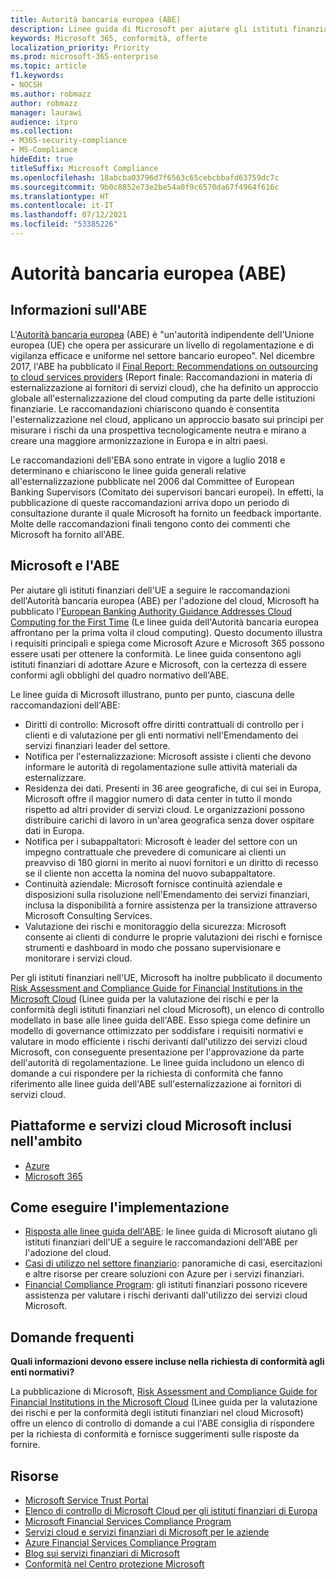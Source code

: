 ```yaml
---
title: Autorità bancaria europea (ABE)
description: Linee guida di Microsoft per aiutare gli istituti finanziari dell'UE a seguire le raccomandazioni dell'ABE per l'adozione del cloud.
keywords: Microsoft 365, conformità, offerte
localization_priority: Priority
ms.prod: microsoft-365-enterprise
ms.topic: article
f1.keywords:
- NOCSH
ms.author: robmazz
author: robmazz
manager: laurawi
audience: itpro
ms.collection:
- M365-security-compliance
- MS-Compliance
hideEdit: true
titleSuffix: Microsoft Compliance
ms.openlocfilehash: 18abcba03796d7f6563c65cebcbbafd63759dc7c
ms.sourcegitcommit: 9b0c8852e73e2be54a0f9c6570da67f4964f616c
ms.translationtype: HT
ms.contentlocale: it-IT
ms.lasthandoff: 07/12/2021
ms.locfileid: "53385226"
---
```

# <a name="european-banking-authority-eba"></a>Autorità bancaria europea (ABE)

## <a name="about-the-eba"></a>Informazioni sull'ABE

L'[Autorità bancaria europea](https://eba.europa.eu/) (ABE) è "un'autorità indipendente dell'Unione europea (UE) che opera per assicurare un livello di regolamentazione e di vigilanza efficace e uniforme nel settore bancario europeo". Nel dicembre 2017, l'ABE ha pubblicato il [Final Report: Recommendations on outsourcing to cloud services providers](https://eba.europa.eu/documents/10180/2170121/Final+draft+Recommendations+on+Cloud+Outsourcing+%28EBA-Rec-2017-03%29.pdf/5fa5cdde-3219-4e95-946d-0c0d05494362) (Report finale: Raccomandazioni in materia di esternalizzazione ai fornitori di servizi cloud), che ha definito un approccio globale all'esternalizzazione del cloud computing da parte delle istituzioni finanziarie. Le raccomandazioni chiariscono quando è consentita l'esternalizzazione nel cloud, applicano un approccio basato sui principi per misurare i rischi da una prospettiva tecnologicamente neutra e mirano a creare una maggiore armonizzazione in Europa e in altri paesi.

Le raccomandazioni dell'EBA sono entrate in vigore a luglio 2018 e determinano e chiariscono le linee guida generali relative all'esternalizzazione pubblicate nel 2006 dal Committee of European Banking Supervisors (Comitato dei supervisori bancari europei). In effetti, la pubblicazione di queste raccomandazioni arriva dopo un periodo di consultazione durante il quale Microsoft ha fornito un feedback importante. Molte delle raccomandazioni finali tengono conto dei commenti che Microsoft ha fornito all'ABE.

## <a name="microsoft-and-the-eba"></a>Microsoft e l'ABE

Per aiutare gli istituti finanziari dell'UE a seguire le raccomandazioni dell'Autorità bancaria europea (ABE) per l'adozione del cloud, Microsoft ha pubblicato l'[European Banking Authority Guidance Addresses Cloud Computing for the First Time](https://aka.ms/FinServ-Guide-EuBankAuth) (Le linee guida dell'Autorità bancaria europea affrontano per la prima volta il cloud computing). Questo documento illustra i requisiti principali e spiega come Microsoft Azure e Microsoft 365 possono essere usati per ottenere la conformità. Le linee guida consentono agli istituti finanziari di adottare Azure e Microsoft, con la certezza di essere conformi agli obblighi del quadro normativo dell'ABE.

Le linee guida di Microsoft illustrano, punto per punto, ciascuna delle raccomandazioni dell'ABE:

- Diritti di controllo: Microsoft offre diritti contrattuali di controllo per i clienti e di valutazione per gli enti normativi nell'Emendamento dei servizi finanziari leader del settore.
- Notifica per l'esternalizzazione: Microsoft assiste i clienti che devono informare le autorità di regolamentazione sulle attività materiali da esternalizzare.
- Residenza dei dati. Presenti in 36 aree geografiche, di cui sei in Europa, Microsoft offre il maggior numero di data center in tutto il mondo rispetto ad altri provider di servizi cloud. Le organizzazioni possono distribuire carichi di lavoro in un'area geografica senza dover ospitare dati in Europa.
- Notifica per i subappaltatori: Microsoft è leader del settore con un impegno contrattuale che prevedere di comunicare ai clienti un preavviso di 180 giorni in merito ai nuovi fornitori e un diritto di recesso se il cliente non accetta la nomina del nuovo subappaltatore.
- Continuità aziendale: Microsoft fornisce continuità aziendale e disposizioni sulla risoluzione nell'Emendamento dei servizi finanziari, inclusa la disponibilità a fornire assistenza per la transizione attraverso Microsoft Consulting Services.
- Valutazione dei rischi e monitoraggio della sicurezza: Microsoft consente ai clienti di condurre le proprie valutazioni dei rischi e fornisce strumenti e dashboard in modo che possano supervisionare e monitorare i servizi cloud.

Per gli istituti finanziari nell'UE, Microsoft ha inoltre pubblicato il documento [Risk Assessment and Compliance Guide for Financial Institutions in the Microsoft Cloud](https://aka.ms/RiskGovernanceGuide) (Linee guida per la valutazione dei rischi e per la conformità degli istituti finanziari nel cloud Microsoft), un elenco di controllo modellato in base alle linee guida dell'ABE. Esso spiega come definire un modello di governance ottimizzato per soddisfare i requisiti normativi e valutare in modo efficiente i rischi derivanti dall'utilizzo dei servizi cloud Microsoft, con conseguente presentazione per l'approvazione da parte dell'autorità di regolamentazione. Le linee guida includono un elenco di domande a cui rispondere per la richiesta di conformità che fanno riferimento alle linee guida dell'ABE sull'esternalizzazione ai fornitori di servizi cloud.

## <a name="microsoft-in-scope-cloud-platforms--services"></a>Piattaforme e servizi cloud Microsoft inclusi nell'ambito

- [Azure](https://aka.ms/AzureCompliance)
- [Microsoft 365](https://aka.ms/o365-compliance-framework)

## <a name="how-to-implement"></a>Come eseguire l'implementazione

- [Risposta alle linee guida dell'ABE](https://aka.ms/FinServ-Guide-EuBankAuth): le linee guida di Microsoft aiutano gli istituti finanziari dell'UE a seguire le raccomandazioni dell'ABE per l'adozione del cloud.
- [Casi di utilizzo nel settore finanziario](/azure/industry/financial/): panoramiche di casi, esercitazioni e altre risorse per creare soluzioni con Azure per i servizi finanziari.
- [Financial Compliance Program](https://aka.ms/FSCP-Print): gli istituti finanziari possono ricevere assistenza per valutare i rischi derivanti dall'utilizzo dei servizi cloud Microsoft.

## <a name="frequently-asked-questions"></a>Domande frequenti

**Quali informazioni devono essere incluse nella richiesta di conformità agli enti normativi?**

La pubblicazione di Microsoft, [Risk Assessment and Compliance Guide for Financial Institutions in the Microsoft Cloud](https://aka.ms/RiskGovernanceGuide) (Linee guida per la valutazione dei rischi e per la conformità degli istituti finanziari nel cloud Microsoft) offre un elenco di controllo di domande a cui l'ABE consiglia di rispondere per la richiesta di conformità e fornisce suggerimenti sulle risposte da fornire.

## <a name="resources"></a>Risorse

- [Microsoft Service Trust Portal](https://aka.ms/STP)
- [Elenco di controllo di Microsoft Cloud per gli istituti finanziari di Europa](https://query.prod.cms.rt.microsoft.com/cms/api/am/binary/RE4IPF3)
- [Microsoft Financial Services Compliance Program](https://aka.ms/FSCP-Print)
- [Servizi cloud e servizi finanziari di Microsoft per le aziende](https://www.microsoft.com/trustcenter/cloudservices/financialservices)
- [Azure Financial Services Compliance Program](https://azure.microsoft.com/resources/videos/azurecon-2015-financial-services-compliance-in-azure/)
- [Blog sui servizi finanziari di Microsoft](https://techcommunity.microsoft.com/t5/Financial-Services-Blog/bg-p/FinancialServicesBlog)
- [Conformità nel Centro protezione Microsoft](https://www.microsoft.com/trust-center/compliance/compliance-overview)
